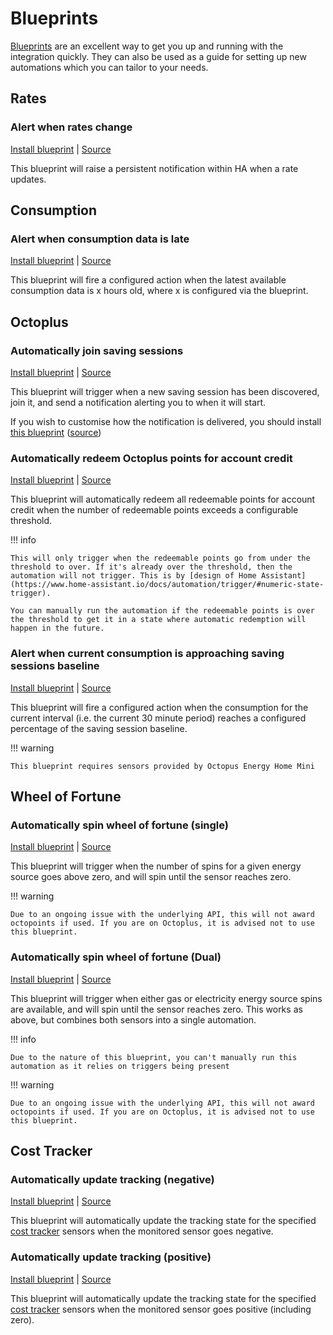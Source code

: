 # Blueprints

[Blueprints](https://www.home-assistant.io/docs/automation/using_blueprints/) are an excellent way to get you up and running with the integration quickly. They can also be used as a guide for setting up new automations which you can tailor to your needs. 

## Rates

### Alert when rates change

[Install blueprint](https://my.home-assistant.io/redirect/blueprint_import/?blueprint_url=https%3A%2F%2Fgithub.com%2FBottlecapDave%2FHomeAssistant-OctopusEnergy%2Fblob%2Fdevelop%2F_docs%2Fblueprints%2Foctopus_energy_rates_changed.yml) | [Source](./blueprints/octopus_energy_rates_changed.yml)

This blueprint will raise a persistent notification within HA when a rate updates.

## Consumption

### Alert when consumption data is late

[Install blueprint](https://my.home-assistant.io/redirect/blueprint_import/?blueprint_url=https%3A%2F%2Fgithub.com%2FBottlecapDave%2FHomeAssistant-OctopusEnergy%2Fblob%2Fdevelop%2F_docs%2Fblueprints%octopus_energy_late_consumption_data.yml) | [Source](./blueprints/octopus_energy_late_consumption_data.yml)

This blueprint will fire a configured action when the latest available consumption data is x hours old, where x is configured via the blueprint.

## Octoplus

### Automatically join saving sessions

[Install blueprint](https://my.home-assistant.io/redirect/blueprint_import/?blueprint_url=https%3A%2F%2Fgithub.com%2FBottlecapDave%2FHomeAssistant-OctopusEnergy%2Fblob%2Fdevelop%2F_docs%2Fblueprints%2Foctopus_energy_octoplus_join_saving_session.yml) | [Source](./blueprints/octopus_energy_octoplus_join_saving_session.yml)

This blueprint will trigger when a new saving session has been discovered, join it, and send a notification alerting you to when it will start.

If you wish to customise how the notification is delivered, you should install [this blueprint](https://my.home-assistant.io/redirect/blueprint_import/?blueprint_url=https%3A%2F%2Fgithub.com%2FBottlecapDave%2FHomeAssistant-OctopusEnergy%2Fblob%2Fdevelop%2F_docs%2Fblueprints%2Foctopus_energy_octoplus_join_saving_session_custom_action.yml) ([source](./blueprints/octopus_energy_octoplus_join_saving_session_custom_action.yml)) 

### Automatically redeem Octoplus points for account credit

[Install blueprint](https://my.home-assistant.io/redirect/blueprint_import/?blueprint_url=https%3A%2F%2Fgithub.com%2FBottlecapDave%2FHomeAssistant-OctopusEnergy%2Fblob%2Fdevelop%2F_docs%2Fblueprints%2Foctopus_energy_octoplus_redeem_points_for_account_credit.yml) | [Source](./blueprints/octopus_energy_octoplus_redeem_points_for_account_credit.yml)

This blueprint will automatically redeem all redeemable points for account credit when the number of redeemable points exceeds a configurable threshold.

!!! info

    This will only trigger when the redeemable points go from under the threshold to over. If it's already over the threshold, then the automation will not trigger. This is by [design of Home Assistant](https://www.home-assistant.io/docs/automation/trigger/#numeric-state-trigger).
    
    You can manually run the automation if the redeemable points is over the threshold to get it in a state where automatic redemption will happen in the future.

### Alert when current consumption is approaching saving sessions baseline

[Install blueprint](https://my.home-assistant.io/redirect/blueprint_import/?blueprint_url=https%3A%2F%2Fgithub.com%2FBottlecapDave%2FHomeAssistant-OctopusEnergy%2Fblob%2Fdevelop%2F_docs%2Fblueprints%octopus_energy_baseline_alert.yaml) | [Source](./blueprints/octopus_energy_baseline_alert.yaml)

This blueprint will fire a configured action when the consumption for the current interval (i.e. the current 30 minute period) reaches a configured percentage of the saving session baseline.

!!! warning

    This blueprint requires sensors provided by Octopus Energy Home Mini

## Wheel of Fortune

### Automatically spin wheel of fortune (single)

[Install blueprint](https://my.home-assistant.io/redirect/blueprint_import/?blueprint_url=https%3A%2F%2Fgithub.com%2FBottlecapDave%2FHomeAssistant-OctopusEnergy%2Fblob%2Fdevelop%2F_docs%2Fblueprints%2Foctopus_energy_spin_wheel_of_fortune_single.yml) | [Source](./blueprints/octopus_energy_spin_wheel_of_fortune_single.yml)

This blueprint will trigger when the number of spins for a given energy source goes above zero, and will spin until the sensor reaches zero.

!!! warning

    Due to an ongoing issue with the underlying API, this will not award octopoints if used. If you are on Octoplus, it is advised not to use this blueprint.

### Automatically spin wheel of fortune (Dual)

[Install blueprint](https://my.home-assistant.io/redirect/blueprint_import/?blueprint_url=https%3A%2F%2Fgithub.com%2FBottlecapDave%2FHomeAssistant-OctopusEnergy%2Fblob%2Fdevelop%2F_docs%2Fblueprints%2Foctopus_energy_spin_wheel_of_fortune_dual.yml) | [Source](./blueprints/octopus_energy_spin_wheel_of_fortune_dual.yml)

This blueprint will trigger when either gas or electricity energy source spins are available, and will spin until the sensor reaches zero. This works as above, but combines both sensors into a single automation.

!!! info

    Due to the nature of this blueprint, you can't manually run this automation as it relies on triggers being present

!!! warning

    Due to an ongoing issue with the underlying API, this will not award octopoints if used. If you are on Octoplus, it is advised not to use this blueprint.

## Cost Tracker

### Automatically update tracking (negative)

[Install blueprint](https://my.home-assistant.io/redirect/blueprint_import/?blueprint_url=https%3A%2F%2Fgithub.com%2FBottlecapDave%2FHomeAssistant-OctopusEnergy%2Fblob%2Fdevelop%2F_docs%2Fblueprints%2Foctopus_energy_cost_tracker_negative.yml) | [Source](./blueprints/octopus_energy_cost_tracker_negative.yml)

This blueprint will automatically update the tracking state for the specified [cost tracker](./setup/cost_tracker.md) sensors when the monitored sensor goes negative.

### Automatically update tracking (positive)

[Install blueprint](https://my.home-assistant.io/redirect/blueprint_import/?blueprint_url=https%3A%2F%2Fgithub.com%2FBottlecapDave%2FHomeAssistant-OctopusEnergy%2Fblob%2Fdevelop%2F_docs%2Fblueprints%2Foctopus_energy_cost_tracker_positive.yml) | [Source](./blueprints/octopus_energy_cost_tracker_positive.yml)

This blueprint will automatically update the tracking state for the specified [cost tracker](./setup/cost_tracker.md) sensors when the monitored sensor goes positive (including zero).